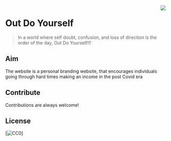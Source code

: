 <img src="images/Out-do-yourself-white.png" align="right" />

# Out Do Yourself
> In a world where self doubt, confusion, and loss of direction is the order of the day, Out Do Yourself!!!



## Aim
The website is a personal branding website, that encourages individuals going through hard times making an income in the post Covid era

## Contribute

Contributions are always welcome!


## License

[![CC0](https://drive.google.com/file/d/1EfMORS2KxENNJvCaz3XqVILpUxB3bAjn/view?usp=sharing)]
